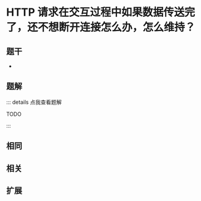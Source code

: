 # HTTP 请求在交互过程中如果数据传送完了，还不想断开连接怎么办，怎么维持？


## 题干

- 



## 题解

::: details 点我查看题解

  TODO

:::



## 相同


## 相关


## 扩展

